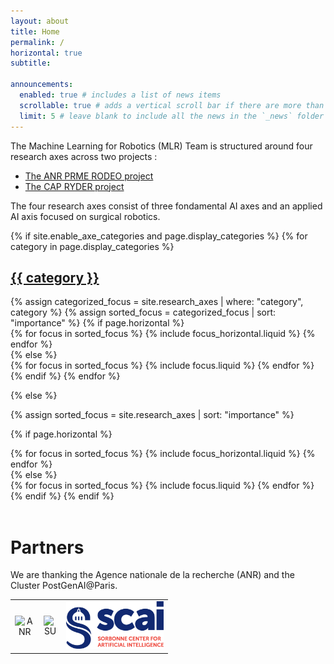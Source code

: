 ```yaml
---
layout: about
title: Home
permalink: /
horizontal: true
subtitle:

announcements:
  enabled: true # includes a list of news items
  scrollable: true # adds a vertical scroll bar if there are more than 3 news items
  limit: 5 # leave blank to include all the news in the `_news` folder
---
```


The Machine Learning for Robotics (MLR) Team is structured around four research axes across two projects :

- [The ANR PRME RODEO project](_pages/project-RODEO.md "Learn more about the RODEO project")
- [The CAP RYDER project](_pages/project-RYDER.md "Learn more about the RYDER project")

The four research axes consist of three fondamental AI axes and an applied AI axis focused on surgical robotics.

<div class="focus">
{% if site.enable_axe_categories and page.display_categories %}
  <!-- Display categorized focus -->
  {% for category in page.display_categories %}
  <a id="{{ category }}" href=".#{{ category }}">
    <h2 class="category">{{ category }}</h2>
  </a>
  {% assign categorized_focus = site.research_axes | where: "category", category %}
  {% assign sorted_focus = categorized_focus | sort: "importance" %}
  <!-- Generate cards for each focus -->
  {% if page.horizontal %}
  <div class="container">
    <div class="row row-cols-1 row-cols-md-2">
    {% for focus in sorted_focus %}
      {% include focus_horizontal.liquid %}
    {% endfor %}
    </div>
  </div>
  {% else %}
  <div class="row row-cols-1 row-cols-md-3">
    {% for focus in sorted_focus %}
      {% include focus.liquid %}
    {% endfor %}
  </div>
  {% endif %}
  {% endfor %}

{% else %}

<!-- Display focus without categories -->

{% assign sorted_focus = site.research_axes | sort: "importance" %}

  <!-- Generate cards for each focus -->

{% if page.horizontal %}

  <div class="container">
    <div class="row row-cols-1 row-cols-md-2">
    {% for focus in sorted_focus %}
      {% include focus_horizontal.liquid %}
    {% endfor %}
    </div>
  </div>
  {% else %}
  <div class="row row-cols-1 row-cols-md-3">
    {% for focus in sorted_focus %}
      {% include focus.liquid %}
    {% endfor %}
  </div>
  {% endif %}
{% endif %}
</div>

<br>

# Partners

We are thanking the Agence nationale de la recherche (ANR) and the Cluster PostGenAI@Paris.

<table align="center" style="width: 50%;">
  <tr>
    <td style="text-align: center;">
      <img src="assets/img/ANR-logo-2021-sigle.jpg" alt="ANR" style="max-width: 100%; height: auto;">
    </td>
    <td style="text-align: center;">
      <img src="assets/img/LOGO_SU_HORIZ_SEUL_CMJN.jpg" alt="SU" style="max-width: 100%; height: auto;">
    </td>
    <td style="text-align: center;">
      <img src="assets/img/Logo_SCAI_ArtificialIntelligence_CMJN.jpg" alt="SCAI" style="max-width: 100%; height: auto;">
    </td>
  </tr>
</table>

<br>
